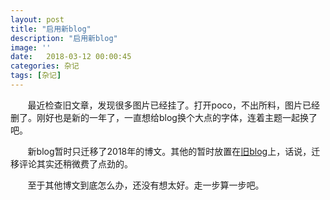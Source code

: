 ```yaml
---
layout: post
title: "启用新blog"
description: "启用新blog"
image: ''
date:   2018-03-12 00:00:45
categories: 杂记
tags: [杂记]
---
```


&nbsp; &nbsp; &nbsp; &nbsp;最近检查旧文章，发现很多图片已经挂了。打开poco，不出所料，图片已经删了。刚好也是新的一年了，一直想给blog换个大点的字体，连着主题一起换了吧。

&nbsp; &nbsp; &nbsp; &nbsp;新blog暂时只迁移了2018年的博文。其他的暂时放置在[旧blog](http://aicdg.com/oldblog/)上，话说，迁移评论其实还稍微费了点劲的。

&nbsp; &nbsp; &nbsp; &nbsp;至于其他博文到底怎么办，还没有想太好。走一步算一步吧。
